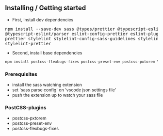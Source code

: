 ## Installing / Getting started

* First, install dev dependencies
<pre>npm install --save-dev sass @types/prettier @typescript-eslint/eslint-plugin 
@typescript-eslint/parser eslint-config-prettier eslint-plugin-prettier eslint-plugin-react-hooks 
prettier stylelint stylelint-config-sass-guidelines stylelint-config-standard-scss stylelint-order 
stylelint-prettier</pre>

* Second, install base dependencies
```javascript
npm install postcss-flexbugs-fixes postcss-preset-env postcss-pxtorem \n
```



### Prerequisites

* install the sass watching extension
* set 'sass parse config' on 'vscode json settings file'
* push the extension up to watch your sass file

### PostCSS-plugins

* postcss-pxtorem
* postcss-preset-env
* postcss-flexbugs-fixes



